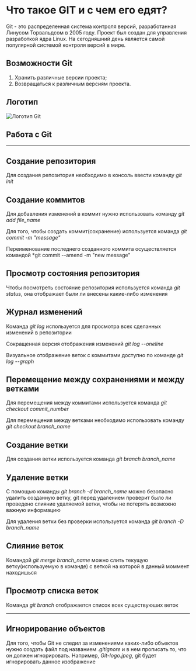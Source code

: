 # Что такое GIT и с чем его едят?

Git - это распределенная система контроля версий, разработанная Линусом Торвальдсом в 2005 году. Проект был создан для управления разработкой ядра Linux. На сегодняшний день является самой популярной системой контроля версий в мире.

## Возможности Git

1. Хранить различные версии проекта;
2. Возвращаться к различным версиям проекта.

## Логотип 

![Логотип Git](Git-logo.jpeg)

## **Работа с Git**
***

## Создание репозитория

Для создания репозитория необходимо в консоль ввести команду *git init*

## Создание коммитов

Для добавления изменений в коммит нужно использовать команду *git add file_name*

Для того, чтобы создать коммит(сохранение) используется команда *git commit -m "message"*

Переименование последнего созданного коммита осуществляется командой *git commit --amend -m "new message"

## Просмотр состояния репозитория

Чтобы посмотреть состояние репозитория используется команда *git status*, она отображает были ли внесены какие-либо изменения

## Журнал изменений

Команда *git log* используется для просмотра всех сделанных изменений в репозитории

Сокращенная версия отображения изменений *git log --oneline*

Визуальное отображение веток с коммитами доступно по команде *git log --graph*

## Перемещение между сохранениями и между ветками

Для перемещения между коммитами используется команда *git checkout commit_number*

Для перемещения между ветками необходимо использовать команду *git checkout branch_name*

## Создание ветки

Для создания ветки используется команда *git branch branch_name*


## Удаление ветки

С помощью команды *git branch -d branch_name* можно безопасно удалить созданную ветку, git перед удалением проверит было ли проведено слияние удаляемой ветки, чтобы не потерять возможно важную информацию

Для удаления ветки без проверки используется команда *git branch -D branch_name*

## Слияние веток

Командой *git merge branch_name* можно слить текущую ветку(используемую в команде) с веткой на которой в данный моммент находишься

## Просмотр списка веток

Команда *git branch* отображается список всех существуюших веток

***

## Игнорирование объектов

Для того, чтобы Git не следил за изменениями каких-либо объектов нужно создать файл под названием *.gitignore* и в нем прописать то, что он должен игнорировать. Например, *Git-logo.jpeg*, git будет игнорировать данное изображение
